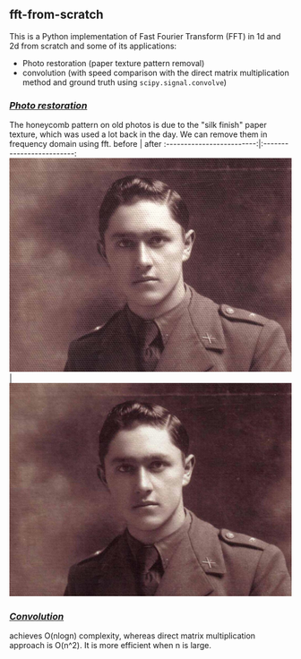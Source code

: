 ## fft-from-scratch
This is a Python implementation of Fast Fourier Transform (FFT) in 1d and 2d from scratch and some of its applications:
* Photo restoration (paper texture pattern removal)
* convolution (with speed comparison with the direct matrix multiplication method and ground truth using `scipy.signal.convolve`)

### [*Photo restoration*](https://nbviewer.org/github/samrere/fft-from-scratch/blob/main/pattern_removal.ipynb)
The honeycomb pattern on old photos is due to the "silk finish" paper texture, which was used a lot back in the day. We can remove them in frequency domain using fft.
before             |  after
:-------------------------:|:-------------------------:
![](https://github.com/samrere/fft-from-scratch/blob/main/images/old.jpg)  |  ![](https://github.com/samrere/fft-from-scratch/blob/main/images/new.jpg)

### [*Convolution*](https://nbviewer.org/github/samrere/fft-from-scratch/blob/main/convlution_comparison.ipynb)
achieves O(nlogn) complexity, whereas direct matrix multiplication approach is O(n^2). It is more efficient when n is large.
	 
